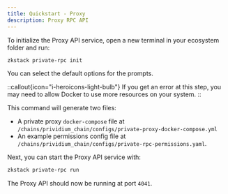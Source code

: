 ```yaml
---
title: Quickstart - Proxy
description: Proxy RPC API
---
```


To initialize the Proxy API service, open a new terminal in your ecosystem folder and run:

```bash
zkstack private-rpc init
```

You can select the default options for the prompts.

::callout{icon="i-heroicons-light-bulb"}
If you get an error at this step, you may need to allow Docker to use more resources on your system.
::

This command will generate two files:

- A private proxy `docker-compose` file at
  `/chains/prividium_chain/configs/private-proxy-docker-compose.yml`
- An example permissions config file at
  `/chains/prividium_chain/configs/private-rpc-permissions.yaml`.

Next, you can start the Proxy API service with:

```bash
zkstack private-rpc run
```

The Proxy API should now be running at port `4041`.

